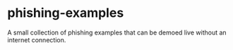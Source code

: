 # phishing-examples
A small collection of phishing examples that can be demoed live without an internet connection.
